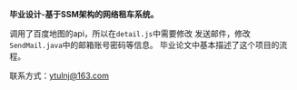 **毕业设计-基于SSM架构的网络租车系统。**

调用了百度地图的api，所以在`detail.js`中需要修改
发送邮件，修改`SendMail.java`中的邮箱账号密码等信息。
毕业论文中基本描述了这个项目的流程。

联系方式：ytulnj@163.com